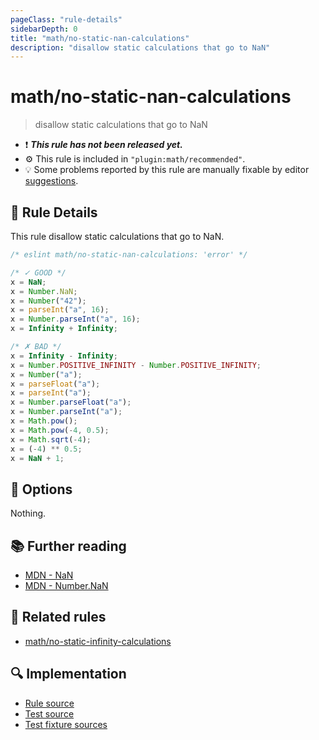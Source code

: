 ```yaml
---
pageClass: "rule-details"
sidebarDepth: 0
title: "math/no-static-nan-calculations"
description: "disallow static calculations that go to NaN"
---
```


# math/no-static-nan-calculations

> disallow static calculations that go to NaN

- ❗ <badge text="This rule has not been released yet." vertical="middle" type="error"> **_This rule has not been released yet._** </badge>
- ⚙️ This rule is included in `"plugin:math/recommended"`.
- 💡 Some problems reported by this rule are manually fixable by editor [suggestions](https://eslint.org/docs/developer-guide/working-with-rules#providing-suggestions).

## 📖 Rule Details

This rule disallow static calculations that go to NaN.

<eslint-code-block>

<!-- eslint-skip -->

```js
/* eslint math/no-static-nan-calculations: 'error' */

/* ✓ GOOD */
x = NaN;
x = Number.NaN;
x = Number("42");
x = parseInt("a", 16);
x = Number.parseInt("a", 16);
x = Infinity + Infinity;

/* ✗ BAD */
x = Infinity - Infinity;
x = Number.POSITIVE_INFINITY - Number.POSITIVE_INFINITY;
x = Number("a");
x = parseFloat("a");
x = parseInt("a");
x = Number.parseFloat("a");
x = Number.parseInt("a");
x = Math.pow();
x = Math.pow(-4, 0.5);
x = Math.sqrt(-4);
x = (-4) ** 0.5;
x = NaN + 1;
```

</eslint-code-block>

## 🔧 Options

Nothing.

## 📚 Further reading

- [MDN - NaN](https://developer.mozilla.org/en-US/docs/Web/JavaScript/Reference/Global_Objects/NaN)
- [MDN - Number.NaN](https://developer.mozilla.org/en-US/docs/Web/JavaScript/Reference/Global_Objects/Number/NaN)

## 👫 Related rules

- [math/no-static-infinity-calculations]

[math/no-static-infinity-calculations]: ./no-static-infinity-calculations.md

## 🔍 Implementation

- [Rule source](https://github.com/ota-meshi/eslint-plugin-math/blob/main/src/rules/no-static-nan-calculations.ts)
- [Test source](https://github.com/ota-meshi/eslint-plugin-math/blob/main/tests/src/rules/no-static-nan-calculations.ts)
- [Test fixture sources](https://github.com/ota-meshi/eslint-plugin-math/tree/main/tests/fixtures/rules/no-static-nan-calculations)
